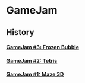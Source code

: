 # GameJam #


## History ##

#### [GameJam #3: Frozen Bubble](https://github.com/pkubiak/gamejam/blob/master/03_20200321.md) ####

#### [GameJam #2: Tetris](https://github.com/pkubiak/gamejam/blob/master/02_20200314.md) ####

#### [GameJam #1: Maze 3D](https://github.com/pkubiak/gamejam/blob/master/01_20200201.md) ####
